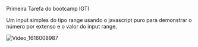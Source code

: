 Primeira Tarefa do bootcamp IGTI

Um input simples do tipo range usando o javascript puro para demonstrar o número por extenso e o valor do input range.



![Video_1616008987](https://user-images.githubusercontent.com/66573331/111546461-7aac9500-8756-11eb-9758-d8d1b35349dc.gif)
